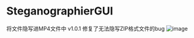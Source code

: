 # SteganographierGUI
将文件隐写进MP4文件中
v1.0.1 修复了无法隐写ZIP格式文件的bug
![image](https://github.com/cenglin123/SteganographierGUI/assets/167851968/85e96acd-ba16-42d4-b436-6f612a49806d)
